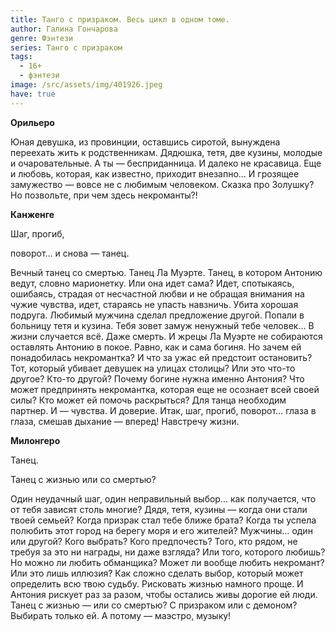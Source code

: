 ```yaml
---
title: Танго с призраком. Весь цикл в одном томе.
author: Галина Гончарова
genre: Фэнтези
series: Танго с призраком
tags:
  - 16+
  - фэнтези
image: /src/assets/img/401926.jpeg
have: true
---
```

**Орильеро**

Юная девушка, из провинции, оставшись сиротой, вынуждена переехать жить к родственникам. Дядюшка, тетя, две кузины, молодые и очаровательные. А ты — бесприданница. И далеко не красавица. Еще и любовь, которая, как известно, приходит внезапно... И грозящее замужество — вовсе не с любимым человеком. Сказка про Золушку? Но позвольте, при чем здесь некроманты?!



**Канженге**

Шаг, прогиб, 

поворот… и снова — танец. 

Вечный танец со смертью. Танец Ла Муэрте. Танец, в котором Антонию ведут, словно марионетку. Или она идет сама? Идет, спотыкаясь, ошибаясь, страдая от несчастной любви и не обращая внимания на чужие чувства, идет, стараясь не упасть навзничь. Убита хорошая подруга. Любимый мужчина сделал предложение другой. Попали в больницу тетя и кузина. Тебя зовет замуж ненужный тебе человек… В жизни случается всё. Даже смерть. И жрецы Ла Муэрте не собираются оставлять Антонию в покое. Равно, как и сама богиня. Но зачем ей понадобилась некромантка? И что за ужас ей предстоит остановить? Тот, который убивает девушек на улицах столицы? Или это что-то другое? Кто-то другой? Почему богине нужна именно Антония? Что может предпринять некромантка, которая еще не осознает всей своей силы? Кто может ей помочь раскрыться? Для танца необходим партнер. И — чувства. И доверие. Итак, шаг, прогиб, поворот… глаза в глаза, смешав дыхание — вперед! Навстречу жизни.



**Милонгеро**

Танец.

Танец с жизнью или со смертью? 

Один неудачный шаг, один неправильный выбор… как получается, что от тебя зависят столь многие? Дядя, тетя, кузины — когда они стали твоей семьей? Когда призрак стал тебе ближе брата? Когда ты успела полюбить этот город на берегу моря и его жителей? Мужчины… один или другой? Кого выбрать? Кого предпочесть? Того, кто рядом, не требуя за это ни награды, ни даже взгляда? Или того, которого любишь? Но можно ли любить обманщика? Может ли вообще любить некромант? Или это лишь иллюзия? Как сложно сделать выбор, который может определить всю твою судьбу. Рисковать жизнью намного проще. И Антония рискует раз за разом, чтобы остались живы дорогие ей люди. Танец с жизнью — или со смертью? С призраком или с демоном? Выбирать только ей. А потому — маэстро, музыку!

